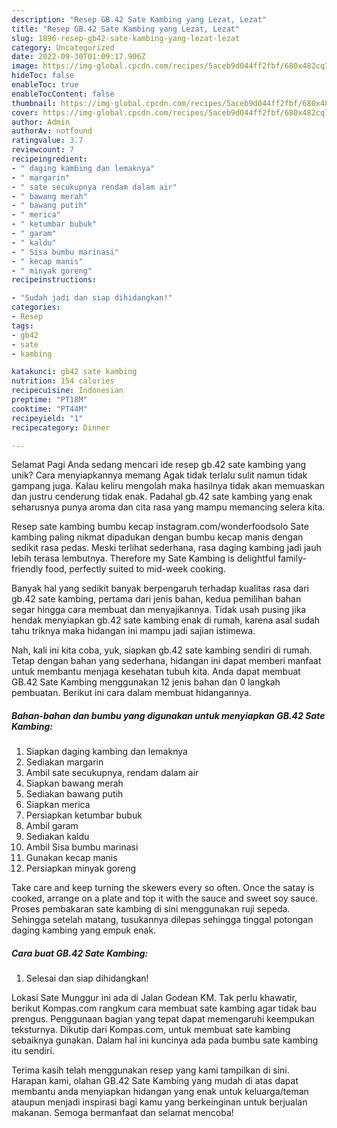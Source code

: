 ```yaml
---
description: "Resep GB.42 Sate Kambing yang Lezat, Lezat"
title: "Resep GB.42 Sate Kambing yang Lezat, Lezat"
slug: 1896-resep-gb42-sate-kambing-yang-lezat-lezat
category: Uncategorized
date: 2022-09-30T01:09:17.906Z
image: https://img-global.cpcdn.com/recipes/5aceb9d044ff2fbf/680x482cq70/gb42-sate-kambing-foto-resep-utama.jpg
hideToc: false
enableToc: true
enableTocContent: false
thumbnail: https://img-global.cpcdn.com/recipes/5aceb9d044ff2fbf/680x482cq70/gb42-sate-kambing-foto-resep-utama.jpg
cover: https://img-global.cpcdn.com/recipes/5aceb9d044ff2fbf/680x482cq70/gb42-sate-kambing-foto-resep-utama.jpg
author: Admin
authorAv: notfound
ratingvalue: 3.7
reviewcount: 7
recipeingredient:
- " daging kambing dan lemaknya"
- " margarin"
- " sate secukupnya rendam dalam air"
- " bawang merah"
- " bawang putih"
- " merica"
- " ketumbar bubuk"
- " garam"
- " kaldu"
- " Sisa bumbu marinasi"
- " kecap manis"
- " minyak goreng"
recipeinstructions:

- "Sudah jadi dan siap dihidangkan!"
categories:
- Resep
tags:
- gb42
- sate
- kambing

katakunci: gb42 sate kambing 
nutrition: 154 calories
recipecuisine: Indonesian
preptime: "PT18M"
cooktime: "PT44M"
recipeyield: "1"
recipecategory: Dinner

---
```



Selamat Pagi Anda sedang mencari ide resep gb.42 sate kambing yang unik? Cara menyiapkannya memang Agak tidak terlalu sulit namun tidak gampang juga. Kalau keliru mengolah maka hasilnya tidak akan memuaskan dan justru cenderung tidak enak. Padahal gb.42 sate kambing yang enak seharusnya punya aroma dan cita rasa yang mampu memancing selera kita.


Resep sate kambing bumbu kecap instagram.com/wonderfoodsolo Sate kambing paling nikmat dipadukan dengan bumbu kecap manis dengan sedikit rasa pedas. Meski terlihat sederhana, rasa daging kambing jadi jauh lebih terasa lembutnya. Therefore my Sate Kambing is delightful family-friendly food, perfectly suited to mid-week cooking.

Banyak hal yang sedikit banyak berpengaruh terhadap kualitas rasa dari gb.42 sate kambing, pertama dari jenis bahan, kedua pemilihan bahan segar hingga cara membuat dan menyajikannya. Tidak usah pusing jika hendak menyiapkan gb.42 sate kambing enak di rumah, karena asal sudah tahu triknya maka hidangan ini mampu jadi sajian istimewa.


Nah, kali ini kita coba, yuk, siapkan gb.42 sate kambing sendiri di rumah. Tetap dengan bahan yang sederhana, hidangan ini dapat memberi manfaat untuk membantu menjaga kesehatan tubuh kita. Anda dapat membuat GB.42 Sate Kambing menggunakan 12 jenis bahan dan 0 langkah pembuatan. Berikut ini cara dalam membuat hidangannya.

<!--inarticleads1-->

##### Bahan-bahan dan bumbu yang digunakan untuk menyiapkan GB.42 Sate Kambing:

1. Siapkan  daging kambing dan lemaknya
1. Sediakan  margarin
1. Ambil  sate secukupnya, rendam dalam air
1. Siapkan  bawang merah
1. Sediakan  bawang putih
1. Siapkan  merica
1. Persiapkan  ketumbar bubuk
1. Ambil  garam
1. Sediakan  kaldu
1. Ambil  Sisa bumbu marinasi
1. Gunakan  kecap manis
1. Persiapkan  minyak goreng


Take care and keep turning the skewers every so often. Once the satay is cooked, arrange on a plate and top it with the sauce and sweet soy sauce. Proses pembakaran sate kambing di sini menggunakan ruji sepeda. Sehingga setelah matang, tusukannya dilepas sehingga tinggal potongan daging kambing yang empuk enak. 

<!--inarticleads2-->

##### Cara buat GB.42 Sate Kambing:


1. Selesai dan siap dihidangkan!

Lokasi Sate Munggur ini ada di Jalan Godean KM. Tak perlu khawatir, berikut Kompas.com rangkum cara membuat sate kambing agar tidak bau prengus. Penggunaan bagian yang tepat dapat memengaruhi keempukan teksturnya. Dikutip dari Kompas.com, untuk membuat sate kambing sebaiknya gunakan. Dalam hal ini kuncinya ada pada bumbu sate kambing itu sendiri. 

Terima kasih telah menggunakan resep yang kami tampilkan di sini. Harapan kami, olahan GB.42 Sate Kambing yang mudah di atas dapat membantu anda menyiapkan hidangan yang enak untuk keluarga/teman ataupun menjadi inspirasi bagi kamu yang berkeinginan untuk berjualan makanan. Semoga bermanfaat dan selamat mencoba!
